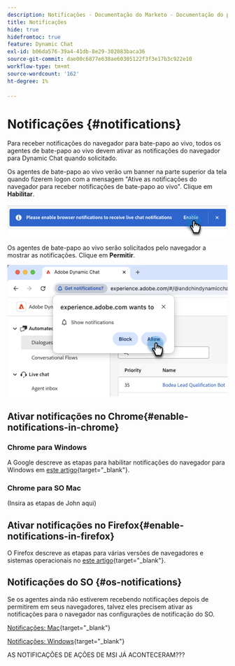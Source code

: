 ```yaml
---
description: Notificações - Documentação do Marketo - Documentação do produto
title: Notificações
hide: true
hidefromtoc: true
feature: Dynamic Chat
exl-id: b06da576-39a4-41db-8e29-302083baca36
source-git-commit: dae00c6877e638ae60305122f3f3e17b3c922e10
workflow-type: tm+mt
source-wordcount: '162'
ht-degree: 1%

---
```


# Notificações {#notifications}

Para receber notificações do navegador para bate-papo ao vivo, todos os agentes de bate-papo ao vivo devem ativar as notificações do navegador para Dynamic Chat quando solicitado.

Os agentes de bate-papo ao vivo verão um banner na parte superior da tela quando fizerem logon com a mensagem &quot;Ative as notificações do navegador para receber notificações de bate-papo ao vivo&quot;. Clique em **Habilitar**.

![](assets/live-chat-overview-4.png)

Os agentes de bate-papo ao vivo serão solicitados pelo navegador a mostrar as notificações. Clique em **Permitir**.

![](assets/live-chat-overview-5.png)

## Ativar notificações no Chrome{#enable-notifications-in-chrome}

### Chrome para Windows

A Google descreve as etapas para habilitar notificações do navegador para Windows em [este artigo](https://support.mozilla.org/en-US/kb/push-notifications-firefox){target="_blank"}.

### Chrome para SO Mac

(Insira as etapas de John aqui)

## Ativar notificações no Firefox{#enable-notifications-in-firefox}

O Firefox descreve as etapas para várias versões de navegadores e sistemas operacionais no [este artigo](https://support.mozilla.org/en-US/kb/push-notifications-firefox){target="_blank"}.

## Notificações do SO {#os-notifications}

Se os agentes ainda não estiverem recebendo notificações depois de permitirem em seus navegadores, talvez eles precisem ativar as notificações para o navegador nas configurações de notificação do SO.

[Notificações: Mac](https://support.apple.com/guide/mac-help/change-notifications-settings-mh40583/mac){target="_blank"}

[Notificações: Windows](https://support.microsoft.com/en-us/windows/change-notification-settings-in-windows-8942c744-6198-fe56-4639-34320cf9444e){target="_blank"}


AS NOTIFICAÇÕES DE AÇÕES DE MSI JÁ ACONTECERAM???
